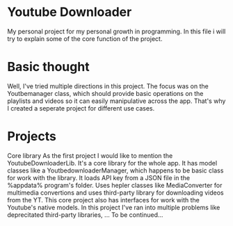 Youtube Downloader
==================

My personal project for my personal growth in programming. In this file i will try to explain some of the core function of the project.

Basic thought
=============

Well, I've tried multiple directions in this project. The focus was on the Youtbemanager class, which should provide basic operations on the playlists and videos so it can easily manipulative across the app. That's why I created a seperate project for different use cases. 

Projects
=========
Core library
As the first project I would like to mention the YoutubeDownloaderLib. It's a core library for the whole app. It has model classes like a YoutbedownloaderManager, which happens to be basic class for work with the library. It loads API key from a JSON file in the %appdata% program's folder. Uses hepler classes like MediaConverter for multimedia convertions and uses third-party library for downloading videos from the YT. This core project also has interfaces for work with the Youtube's native models.
In this project I've ran into multiple problems like deprecitated third-party libraries, ...
To be continued...
